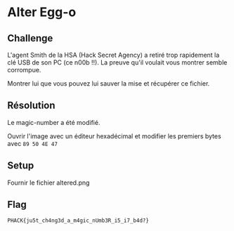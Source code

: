 # Alter Egg-o
## Challenge

L'agent Smith de la HSA (Hack Secret Agency) a retiré trop rapidement la clé USB de son PC (ce n00b !!). La preuve qu'il voulait vous montrer semble corrompue.

Montrer lui que vous pouvez lui sauver la mise et récupérer ce fichier.

## Résolution

Le magic-number a été modifié.

Ouvrir l'image avec un éditeur hexadécimal et modifier les premiers bytes avec `89 50 4E 47`

## Setup

Fournir le fichier altered.png

## Flag

```
PHACK{ju5t_ch4ng3d_a_m4gic_nUmb3R_i5_i7_b4d?}
```